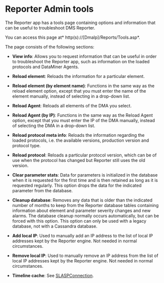 # Reporter Admin tools

The Reporter app has a tools page containing options and information that can be useful to troubleshoot DMS Reporter.

You can access this page at* http(s)://\[DmaIp\]/Reports/Tools.asp*.

The page consists of the following sections:

- **View info**: Allows you to request information that can be useful in order to troubleshoot the Reporter app, such as information on the loaded protocols and DataMiner Agents.

- **Reload element**: Reloads the information for a particular element.

- **Reload element (by element name)**: Functions in the same way as the reload element option, except that you must enter the name of the element manually, instead of selecting in a drop-down list.

- **Reload Agent**: Reloads all elements of the DMA you select.

- **Reload Agent (by IP)**: Functions in the same way as the Reload Agent option, except that you must enter the IP of the DMA manually, instead of selecting the DMA in a drop-down list.

- **Reload protocol meta info**: Reloads the information regarding the loaded protocols, i.e. the available versions, production version and protocol type.

- **Reload protocol**: Reloads a particular protocol version, which can be of use when the protocol has changed but Reporter still uses the old version.

- **Clear parameter stats**: Data for parameters is initialized in the database when it is requested for the first time and is then retained as long as it is requested regularly. This option drops the data for the indicated parameter from the database.

- **Cleanup database**: Removes any data that is older than the indicated number of months to keep from the Reporter database tables containing information about element and parameter severity changes and new alarms. The database cleanup normally occurs automatically, but can be forced with this option. This option can only be used with a legacy database, not with a Cassandra database.

- **Add local IP**: Used to manually add an IP address to the list of local IP addresses kept by the Reporter engine. Not needed in normal circumstances.

- **Remove local IP**: Used to manually remove an IP address from the list of local IP addresses kept by the Reporter engine. Not needed in normal circumstances.

- **Timeline cache**: See [SLASPConnection](../../part_3/DataminerSystems/DataMiner_processes.md#slaspconnection).
